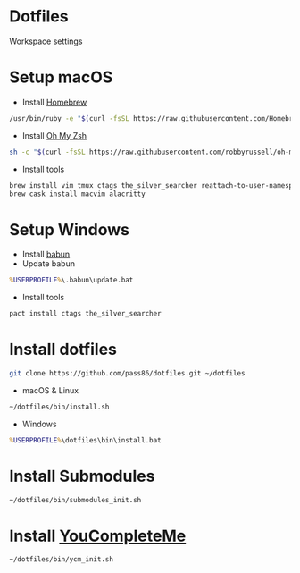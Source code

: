 # Dotfiles
Workspace settings

# Setup macOS
* Install [Homebrew](https://brew.sh)
```sh
/usr/bin/ruby -e "$(curl -fsSL https://raw.githubusercontent.com/Homebrew/install/master/install)"
```
* Install [Oh My Zsh](https://github.com/robbyrussell/oh-my-zsh)
```sh
sh -c "$(curl -fsSL https://raw.githubusercontent.com/robbyrussell/oh-my-zsh/master/tools/install.sh)"
```
* Install tools
```sh
brew install vim tmux ctags the_silver_searcher reattach-to-user-namespace
brew cask install macvim alacritty
```

# Setup Windows
* Install [babun](https://babun.github.io)
* Update babun
```bat
%USERPROFILE%\.babun\update.bat
```
* Install tools
```sh
pact install ctags the_silver_searcher
```

# Install dotfiles
```sh
git clone https://github.com/pass86/dotfiles.git ~/dotfiles
```

* macOS & Linux
```sh
~/dotfiles/bin/install.sh
```

* Windows
```bat
%USERPROFILE%\dotfiles\bin\install.bat
```

# Install Submodules
```sh
~/dotfiles/bin/submodules_init.sh
```

# Install [YouCompleteMe](https://github.com/Valloric/YouCompleteMe)
```sh
~/dotfiles/bin/ycm_init.sh
```
